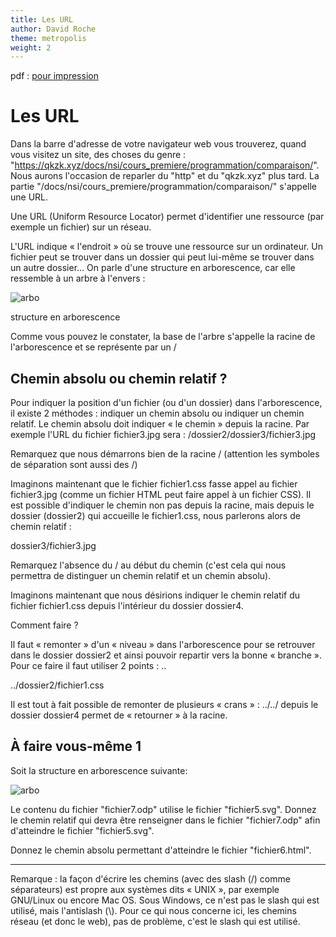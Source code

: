 ```yaml
---
title: Les URL
author: David Roche
theme: metropolis
weight: 2
---
```


pdf : [pour impression](/uploads/docsnsi/ihm_web/nsi_prem_url_print.pdf)


# Les URL

Dans la barre d'adresse de votre navigateur web vous trouverez, quand
vous visitez un site, des choses du genre :
"https://qkzk.xyz/docs/nsi/cours_premiere/programmation/comparaison/".
Nous aurons l'occasion de reparler du "http" et du
"qkzk.xyz" plus tard. La partie
"/docs/nsi/cours_premiere/programmation/comparaison/" s'appelle une URL.

Une URL (Uniform Resource Locator) permet d'identifier une ressource
(par exemple un fichier) sur un réseau.

L'URL indique « l'endroit » où se trouve une ressource sur un
ordinateur. Un fichier peut se trouver dans un dossier qui peut lui-même
se trouver dans un autre dossier... On parle d'une structure en
arborescence, car elle ressemble à un arbre à l'envers :

![arbo](/uploads/docsnsi/ihm_web/img/url.jpg)

structure en arborescence

Comme vous pouvez le constater, la base de l'arbre s'appelle la racine
de l'arborescence et se représente par un /

## Chemin absolu ou chemin relatif ?

Pour indiquer la position d'un fichier (ou d'un dossier) dans
l'arborescence, il existe 2 méthodes : indiquer un chemin absolu ou
indiquer un chemin relatif. Le chemin absolu doit indiquer « le chemin »
depuis la racine. Par exemple l'URL du fichier fichier3.jpg sera :
/dossier2/dossier3/fichier3.jpg

Remarquez que nous démarrons bien de la racine / (attention les symboles
de séparation sont aussi des /)

Imaginons maintenant que le fichier fichier1.css fasse appel au fichier
fichier3.jpg (comme un fichier HTML peut faire appel à un fichier CSS).
Il est possible d'indiquer le chemin non pas depuis la racine, mais
depuis le dossier (dossier2) qui accueille le fichier1.css, nous
parlerons alors de chemin relatif :

dossier3/fichier3.jpg

Remarquez l'absence du / au début du chemin (c'est cela qui nous
permettra de distinguer un chemin relatif et un chemin absolu).

Imaginons maintenant que nous désirions indiquer le chemin relatif du
fichier fichier1.css depuis l'intérieur du dossier dossier4.

Comment faire ?

Il faut « remonter » d'un « niveau » dans l'arborescence pour se
retrouver dans le dossier dossier2 et ainsi pouvoir repartir vers la
bonne « branche ». Pour ce faire il faut utiliser 2 points : ..

../dossier2/fichier1.css

Il est tout à fait possible de remonter de plusieurs « crans » : ../../
depuis le dossier dossier4 permet de « retourner » à la racine.

## À faire vous-même 1

Soit la structure en arborescence suivante:

![arbo](/uploads/docsnsi/ihm_web/img/url.jpg)

Le contenu du fichier "fichier7.odp" utilise le fichier
"fichier5.svg". Donnez le chemin relatif qui devra être renseigner
dans le fichier "fichier7.odp" afin d'atteindre le fichier
"fichier5.svg".

Donnez le chemin absolu permettant d'atteindre le fichier
"fichier6.html".

---

Remarque : la façon d'écrire les chemins (avec des slash (/) comme
séparateurs) est propre aux systèmes dits « UNIX », par exemple
GNU/Linux ou encore Mac OS. Sous Windows, ce n'est pas le slash qui est
utilisé, mais l'antislash (\\). Pour ce qui nous concerne ici, les
chemins réseau (et donc le web), pas de problème, c'est le slash qui
est utilisé.
